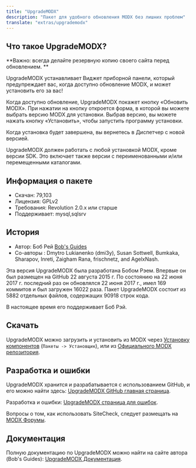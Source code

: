 ```yaml
---
title: "UpgradeMODX"
description: "Пакет для удобного обновления MODX без лишних проблем"
translate: "extras/upgrademodx"
---
```


## Что такое UpgradeMODX?

**Важно: всегда делайте резервную копию своего сайта перед обновлением. **

UpgradeMODX устанавливает Виджет приборной панели, который предупреждает вас, когда доступно обновление MODX, и может установить его за вас!

Когда доступно обновление, UpgradeMODX покажет кнопку «Обновить MODX». При нажатии на кнопку откроется форма, в которой вы можете выбрать версию MODX для установки. Выбрав версию, вы можете нажать кнопку «Установить», чтобы запустить программу установки.

Когда установка будет завершена, вы вернетесь в Диспетчер с новой версией.

UpgradeMODX должен работать с любой установкой MODX, кроме версии SDK. Это включает также версии с переименованными и/или перемещенными каталогами.

## Информация о пакете

-   Скачан: 79,103
-   Лицензия: GPLv2
-   Требования: Revolution 2.0.x или старше
-   Поддерживает: mysql,sqlsrv

## История

-   Автор: Боб Рей [Bob's Guides](https://bobsguides.com)
-   Со-авторы : Dmytro Lukianenko (dmi3y), Susan Sottwell, Bumkaka, Sharapov, Inreti, Zaigham Rana, frischnetz, and AgelxNash.

Эта версия UpgradeMODX была разработана Бобом Рэем. Впервые он был размещен на GitHub 22 августа 2015 г. По состоянию на 22 июня 2017 г. последний раз он обновлялся 22 июня 2017 г., имел 169 коммитов и был загружен 16022 раза. Пакет UpgradeMODX состоит из 5882 отдельных файлов, содержащих 90918 строк кода.

В настоящее время его поддерживает Боб Рэй.

## Скачать

UpgradeMODX можно загрузить и установить из MODX через [Установку компонентов](building-sites/extras "Установка компонентов") (`Пакеты -> Установщик`), или из [Официального MODX репозитория](https://modx.com/extras/package/upgrademodx).

## Разработка и ошибки

UpgradeMODX хранится и разрабатывается с использованием GitHub, и его можно найти здесь: [UpgradeMODX GitHub главная страница](https://github.com/BobRay/UpgradeMODX).

Разработка и ошибки: [UpgradeMODX страница для ошибок](https://github.com/BobRay/UpgradeMODX/issues).

Вопросы о том, как использовать SiteCheck, следует размещать на [MODX Форумы](https://community.modx.com).

## Документация

Полную документацию по UpgradeMODX можно найти на сайте автора (Bob's Guides): [UpgradeMODX Документация](https://bobsguides.com/upgrade-modx-package.html).
